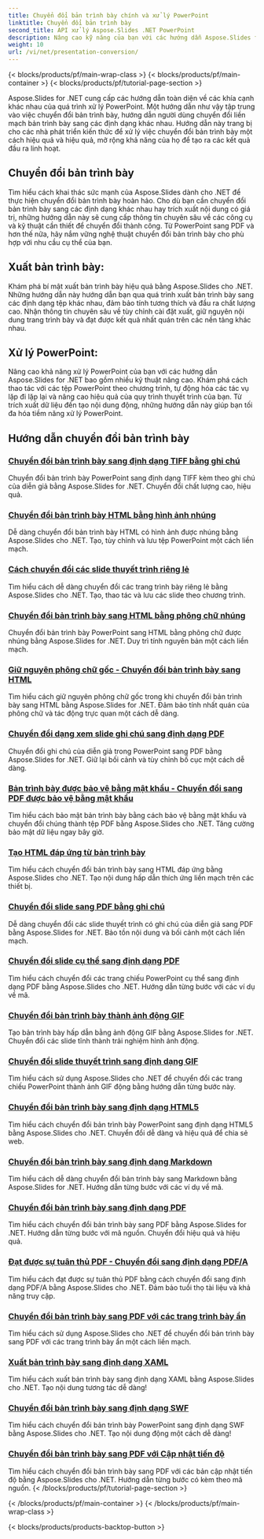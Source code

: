 ```yaml
---
title: Chuyển đổi bản trình bày chính và xử lý PowerPoint
linktitle: Chuyển đổi bản trình bày
second_title: API xử lý Aspose.Slides .NET PowerPoint
description: Nâng cao kỹ năng của bạn với các hướng dẫn Aspose.Slides for .NET. Tìm hiểu từng bước chuyển đổi bản trình bày và xử lý PowerPoint. Hãy chuyển đổi quy trình làm việc của bạn ngay hôm nay!
weight: 10
url: /vi/net/presentation-conversion/
---
```


{< blocks/products/pf/main-wrap-class >}
{< blocks/products/pf/main-container >}
{< blocks/products/pf/tutorial-page-section >}


Aspose.Slides for .NET cung cấp các hướng dẫn toàn diện về các khía cạnh khác nhau của quá trình xử lý PowerPoint. Một hướng dẫn như vậy tập trung vào việc chuyển đổi bản trình bày, hướng dẫn người dùng chuyển đổi liền mạch bản trình bày sang các định dạng khác nhau. Hướng dẫn này trang bị cho các nhà phát triển kiến thức để xử lý việc chuyển đổi bản trình bày một cách hiệu quả và hiệu quả, mở rộng khả năng của họ để tạo ra các kết quả đầu ra linh hoạt.

## Chuyển đổi bản trình bày 

Tìm hiểu cách khai thác sức mạnh của Aspose.Slides dành cho .NET để thực hiện chuyển đổi bản trình bày hoàn hảo. Cho dù bạn cần chuyển đổi bản trình bày sang các định dạng khác nhau hay trích xuất nội dung có giá trị, những hướng dẫn này sẽ cung cấp thông tin chuyên sâu về các công cụ và kỹ thuật cần thiết để chuyển đổi thành công. Từ PowerPoint sang PDF và hơn thế nữa, hãy nắm vững nghệ thuật chuyển đổi bản trình bày cho phù hợp với nhu cầu cụ thể của bạn.

## Xuất bản trình bày: 
Khám phá bí mật xuất bản trình bày hiệu quả bằng Aspose.Slides cho .NET. Những hướng dẫn này hướng dẫn bạn qua quá trình xuất bản trình bày sang các định dạng tệp khác nhau, đảm bảo tính tương thích và đầu ra chất lượng cao. Nhận thông tin chuyên sâu về tùy chỉnh cài đặt xuất, giữ nguyên nội dung trang trình bày và đạt được kết quả nhất quán trên các nền tảng khác nhau.

## Xử lý PowerPoint: 
Nâng cao khả năng xử lý PowerPoint của bạn với các hướng dẫn Aspose.Slides for .NET bao gồm nhiều kỹ thuật nâng cao. Khám phá cách thao tác với các tệp PowerPoint theo chương trình, tự động hóa các tác vụ lặp đi lặp lại và nâng cao hiệu quả của quy trình thuyết trình của bạn. Từ trích xuất dữ liệu đến tạo nội dung động, những hướng dẫn này giúp bạn tối đa hóa tiềm năng xử lý PowerPoint.


## Hướng dẫn chuyển đổi bản trình bày
### [Chuyển đổi bản trình bày sang định dạng TIFF bằng ghi chú](./converting-presentations-to-tiff-format-with-notes/)
Chuyển đổi bản trình bày PowerPoint sang định dạng TIFF kèm theo ghi chú của diễn giả bằng Aspose.Slides for .NET. Chuyển đổi chất lượng cao, hiệu quả.
### [Chuyển đổi bản trình bày HTML bằng hình ảnh nhúng](./convert-html-presentation-with-embedded-images/)
Dễ dàng chuyển đổi bản trình bày HTML có hình ảnh được nhúng bằng Aspose.Slides cho .NET. Tạo, tùy chỉnh và lưu tệp PowerPoint một cách liền mạch.
### [Cách chuyển đổi các slide thuyết trình riêng lẻ](./how-to-convert-individual-presentation-slides/)
Tìm hiểu cách dễ dàng chuyển đổi các trang trình bày riêng lẻ bằng Aspose.Slides cho .NET. Tạo, thao tác và lưu các slide theo chương trình.
### [Chuyển đổi bản trình bày sang HTML bằng phông chữ nhúng](./convert-presentations-to-html-with-embedded-fonts/)
Chuyển đổi bản trình bày PowerPoint sang HTML bằng phông chữ được nhúng bằng Aspose.Slides for .NET. Duy trì tính nguyên bản một cách liền mạch.
### [Giữ nguyên phông chữ gốc - Chuyển đổi bản trình bày sang HTML](./preserving-original-fonts-convert-presentation-to-html/)
Tìm hiểu cách giữ nguyên phông chữ gốc trong khi chuyển đổi bản trình bày sang HTML bằng Aspose.Slides for .NET. Đảm bảo tính nhất quán của phông chữ và tác động trực quan một cách dễ dàng.
### [Chuyển đổi dạng xem slide ghi chú sang định dạng PDF](./convert-notes-slide-view-to-pdf-format/)
Chuyển đổi ghi chú của diễn giả trong PowerPoint sang PDF bằng Aspose.Slides for .NET. Giữ lại bối cảnh và tùy chỉnh bố cục một cách dễ dàng.
### [Bản trình bày được bảo vệ bằng mật khẩu - Chuyển đổi sang PDF được bảo vệ bằng mật khẩu](./password-protect-presentations-convert-to-password-protected-pdf/)
Tìm hiểu cách bảo mật bản trình bày bằng cách bảo vệ bằng mật khẩu và chuyển đổi chúng thành tệp PDF bằng Aspose.Slides cho .NET. Tăng cường bảo mật dữ liệu ngay bây giờ.
### [Tạo HTML đáp ứng từ bản trình bày](./create-responsive-html-from-presentation/)
Tìm hiểu cách chuyển đổi bản trình bày sang HTML đáp ứng bằng Aspose.Slides cho .NET. Tạo nội dung hấp dẫn thích ứng liền mạch trên các thiết bị.
### [Chuyển đổi slide sang PDF bằng ghi chú](./convert-slides-to-pdf-with-notes/)
Dễ dàng chuyển đổi các slide thuyết trình có ghi chú của diễn giả sang PDF bằng Aspose.Slides for .NET. Bảo tồn nội dung và bối cảnh một cách liền mạch.
### [Chuyển đổi slide cụ thể sang định dạng PDF](./convert-specific-slide-to-pdf-format/)
Tìm hiểu cách chuyển đổi các trang chiếu PowerPoint cụ thể sang định dạng PDF bằng Aspose.Slides cho .NET. Hướng dẫn từng bước với các ví dụ về mã.
### [Chuyển đổi bản trình bày thành ảnh động GIF](./convert-presentation-to-gif-animation/)
Tạo bản trình bày hấp dẫn bằng ảnh động GIF bằng Aspose.Slides for .NET. Chuyển đổi các slide tĩnh thành trải nghiệm hình ảnh động.
### [Chuyển đổi slide thuyết trình sang định dạng GIF](./convert-presentation-slides-to-gif-format/)
Tìm hiểu cách sử dụng Aspose.Slides cho .NET để chuyển đổi các trang chiếu PowerPoint thành ảnh GIF động bằng hướng dẫn từng bước này.
### [Chuyển đổi bản trình bày sang định dạng HTML5](./convert-presentation-to-html5-format/)
Tìm hiểu cách chuyển đổi bản trình bày PowerPoint sang định dạng HTML5 bằng Aspose.Slides cho .NET. Chuyển đổi dễ dàng và hiệu quả để chia sẻ web.
### [Chuyển đổi bản trình bày sang định dạng Markdown](./convert-presentation-to-markdown-format/)
Tìm hiểu cách dễ dàng chuyển đổi bản trình bày sang Markdown bằng Aspose.Slides for .NET. Hướng dẫn từng bước với các ví dụ về mã.
### [Chuyển đổi bản trình bày sang định dạng PDF](./convert-presentation-to-pdf-format/)
Tìm hiểu cách chuyển đổi bản trình bày sang PDF bằng Aspose.Slides for .NET. Hướng dẫn từng bước với mã nguồn. Chuyển đổi hiệu quả và hiệu quả.
### [Đạt được sự tuân thủ PDF - Chuyển đổi sang định dạng PDF/A](./achieving-pdf-compliance-convert-to-pdf-a-format/)
Tìm hiểu cách đạt được sự tuân thủ PDF bằng cách chuyển đổi sang định dạng PDF/A bằng Aspose.Slides cho .NET. Đảm bảo tuổi thọ tài liệu và khả năng truy cập.
### [Chuyển đổi bản trình bày sang PDF với các trang trình bày ẩn](./convert-presentation-to-pdf-with-hidden-slides/)
Tìm hiểu cách sử dụng Aspose.Slides cho .NET để chuyển đổi bản trình bày sang PDF với các trang trình bày ẩn một cách liền mạch.
### [Xuất bản trình bày sang định dạng XAML](./export-presentation-to-xaml-format/)
Tìm hiểu cách xuất bản trình bày sang định dạng XAML bằng Aspose.Slides cho .NET. Tạo nội dung tương tác dễ dàng!
### [Chuyển đổi bản trình bày sang định dạng SWF](./convert-presentation-to-swf-format/)
Tìm hiểu cách chuyển đổi bản trình bày PowerPoint sang định dạng SWF bằng Aspose.Slides cho .NET. Tạo nội dung động một cách dễ dàng!
### [Chuyển đổi bản trình bày sang PDF với Cập nhật tiến độ](./convert-presentation-to-pdf-with-progress-update/)
Tìm hiểu cách chuyển đổi bản trình bày sang PDF với các bản cập nhật tiến độ bằng Aspose.Slides cho .NET. Hướng dẫn từng bước có kèm theo mã nguồn.
{< /blocks/products/pf/tutorial-page-section >}

{< /blocks/products/pf/main-container >}
{< /blocks/products/pf/main-wrap-class >}

{< blocks/products/products-backtop-button >}
